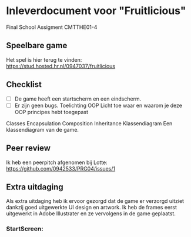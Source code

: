 # Inleverdocument voor "Fruitlicious"
Final School Assigment CMTTHE01-4

## Speelbare game
Het spel is hier terug te vinden:
https://stud.hosted.hr.nl/0947037/fruitlicious

## Checklist
- [ ] De game heeft een startscherm en een eindscherm.
- [ ] Er zijn geen bugs.
Toelichting OOP
Licht toe waar en waarom je deze OOP principes hebt toegepast

Classes
Encapsulation
Composition
Inheritance
Klassendiagram
Een klassendiagram van de game.

## Peer review
Ik heb een peerpitch afgenomen bij Lotte: https://github.com/0942533/PRG04/issues/1

## Extra uitdaging
Als extra uitdaging heb ik ervoor gezorgd dat de game er verzorgd uitziet dankzij goed uitgewerkte UI design en artwork. Ik heb de frames eerst uitgewerkt in Adobe Illustrater en ze vervolgens in de game geplaatst. 
### StartScreen:
